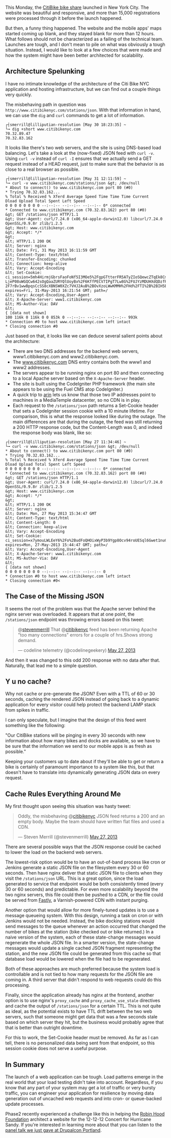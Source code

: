 This Monday, the [CitiBike bike share](http://www.citibikenyc.com/?ef_id=IBFQPPF0mFIAAFdi:20130531201408:s) launched in New York City. The website was beautiful and responsive, and more than 15,000 registrations were processed through it before the launch happened.

But then, a funny thing happened. The website and the mobile apps' maps started coming up blank, and they stayed blank for more than 12 hours. What follows should not be characterized as a failing of the technical team. Launches are tough, and I don't mean to pile on what was obviously a tough situation. Instead, I would like to look at a few choices that were made and how the system might have been better architected for scalability.

## Architecture Spelunking

I have no intimate knowledge of the architecture of the Citi Bike NYC application and hosting infrastructure, but we can find out a couple things very quickly.

The misbehaving path in question was `http://www.citibikenyc.com/stations/json`. With that information in hand, we can use the `dig` and `curl` commands to get a lot of information.
```
┌┤smerrill@lilliputian-resolution [May 30 18:23:35] ~
└╼ dig +short www.citibikenyc.com
70.32.89.47
70.32.83.162
```

It looks like there's two web servers, and the site is using DNS-based load balancing. Let's take a look at the (now-fixed) JSON feed with `curl -v`. Using `curl -v` instead of `curl -I` ensures that we actually send a GET request instead of a HEAD request, just to make sure that the behavior is as close to a real browser as possible.

```
┌┤smerrill@lilliputian-resolution [May 31 12:11:59] ~
└╼ curl -v www.citibikenyc.com/stations/json &gt; /dev/null
* About to connect() to www.citibikenyc.com port 80 (#0)
* Trying 70.32.83.162...
% Total % Received % Xferd Average Speed Time Time Time Current
Dload Upload Total Spent Left Speed
0 0 0 0 0 0 0 0 --:--:-- --:--:-- --:--:-- 0* connected
* Connected to www.citibikenyc.com (70.32.83.162) port 80 (#0)
&gt; GET /stations/json HTTP/1.1
&gt; User-Agent: curl/7.24.0 (x86_64-apple-darwin12.0) libcurl/7.24.0 OpenSSL/0.9.8r zlib/1.2.5
&gt; Host: www.citibikenyc.com
&gt; Accept: */*
&gt;
&lt; HTTP/1.1 200 OK
&lt; Server: nginx
&lt; Date: Fri, 31 May 2013 16:11:59 GMT
&lt; Content-Type: text/html
&lt; Transfer-Encoding: chunked
&lt; Connection: keep-alive
&lt; Vary: Accept-Encoding
&lt; Set-Cookie: ci_session=5mh4HirmjGbrsFaoFoNf5I3MOe5%2FgpGTtterFR5ATyZIoSQewcZTqEk8CmTo1Y6A%2Bv29mRsaV7wmtMDot42z3Qo5Om5MBEVIWhVCLsBGjSWWNmyFXc4UVbNpLKIUYM3
LjeP08uWGQCw642sOgQaaZURYQlUoyBx%2F6KffPECV7IPgT7Lw8G%2FUJYzMDUHXdQDzfRenxAuMZmLpt%2BBWxUEZqCs87VWaYzhQEFnXwxSAcm4VtowNMdZZHfc8Rcw%2FSWzL4z6zJZlDhzYG0Lp%2B%
2F7rBv1wwBpqsCcSS8cXBNSW0XZc7VHJ2AuB%2BOvXzoLWwKMMH%2FHd%2FTI%2B%2BIH5Ec4O8Jjup%2Bg%3D%3D; expires=Fri, 31-May-2013 16:21:54 GMT; path=/
&lt; Vary: Accept-Encoding,User-Agent
&lt; X-Apache-Server: www1.citibikenyc.com
&lt; MS-Author-Via: DAV
&lt;
{ [data not shown]
100 116k 0 116k 0 0 853k 0 --:--:-- --:--:-- --:--:-- 993k
* Connection #0 to host www.citibikenyc.com left intact
* Closing connection #0
```

Just based on that, it looks like we can deduce several salient points about the architecture:

*   There are two DNS addresses for the backend web servers, www1.citibikenyc.com and www2.citibikenyc.com.
*   The www.citibikenyc.com DNS entry contains both the www1 and www2 addresses.
*   The servers appear to be running nginx on port 80 and then connecting to a local Apache server based on the `X-Apache-Server` header.
*   The site is built using the CodeIgniter PHP framework (the main site appears to be using the Fuel CMS atop CodeIgniter.)
*   A quick trip to [arin](http://whois.arin.net/) lets us know that those two IP addresses point to machines in a MediaTemple datacenter, so no CDN is in play.
*   Each request to the `/stations/json` path returns a Set-Cookie header that sets a CodeIgniter session cookie with a 10 minute lifetime.
For comparison, this is what the response looked like during the outage. The main differences are that during the outage, the feed was still returning a 200 HTTP response code, but the Content-Length was 0, and indeed the response body was blank, like so:

```
┌┤smerrill@lilliputian-resolution [May 27 11:34:46] ~
└╼ curl -v www.citibikenyc.com/stations/json &gt; /dev/null
* About to connect() to www.citibikenyc.com port 80 (#0)
* Trying 70.32.83.162...
% Total % Received % Xferd Average Speed Time Time Time Current
Dload Upload Total Spent Left Speed
0 0 0 0 0 0 0 0 --:--:-- --:--:-- --:--:-- 0* connected
* Connected to www.citibikenyc.com (70.32.83.162) port 80 (#0)
&gt; GET /stations/json HTTP/1.1
&gt; User-Agent: curl/7.24.0 (x86_64-apple-darwin12.0) libcurl/7.24.0 OpenSSL/0.9.8r zlib/1.2.5
&gt; Host: www.citibikenyc.com
&gt; Accept: */*
&gt;
&lt; HTTP/1.1 200 OK
&lt; Server: nginx
&lt; Date: Mon, 27 May 2013 15:34:47 GMT
&lt; Content-Type: text/html
&lt; Content-Length: 0
&lt; Connection: keep-alive
&lt; Vary: Accept-Encoding
&lt; Set-Cookie: ci_session=x7ymouLWLEeY6%2Fo%2BudFoQHOixWyP3b9Ygp8Ocv94roUESql6Gwet1nuCVBcILmqt9DQzbFsSLLkXyOZ5qL%2Fl%2FD88F0Q0uXeLptE3zlGHxP0EISPGk5gW91SVscxi1klVRYv5Mt5zTO0KzB4obwc%2FY1AUFEodhplKXeaSURPXAw7roZVumXkmM1ALGbWQx5FF6LKm%2FtzudHm8NQPJYXDx3s3sUdVNWvWQpWe3iKEE5Su0TzqCKZcBxWYcssuPNVGEx8c5SpijHw6iR7sqnTMBnMdv7m4jsuj9ZweGk6JfGEp3G5%2BXAMqdsWfE%2Fa8449o92%2BlLug0NCFRdxH7ViZHXBA%3D%3D; expires=Mon, 27-May-2013 15:44:47 GMT; path=/
&lt; Vary: Accept-Encoding,User-Agent
&lt; X-Apache-Server: www1.citibikenyc.com
&lt; MS-Author-Via: DAV
&lt;
{ [data not shown]
0 0 0 0 0 0 0 0 --:--:-- --:--:-- --:--:-- 0
* Connection #0 to host www.citibikenyc.com left intact
* Closing connection #0<
```

## The Case of the Missing JSON

It seems the root of the problem was that the Apache server behind the nginx server was overloaded. It appears that at one point, the `/stations/json` endpoint was throwing errors based on this tweet:

> @[stevenmerrill](https://twitter.com/stevenmerrill) That @[citibikenyc](https://twitter.com/citibikenyc) feed has been returning Apache "too many connections" errors for a couple of hrs.Shows strong demand.
> 
> — codeline telemetry (@codelinegeekery) [May 27, 2013](https://twitter.com/codelinegeekery/status/339033281687343105)
&nbsp;

And then it was changed to this odd 200 response with no data after that. Naturally, that lead me to a simple question.

## Y u no cache?

Why not cache or pre-generate the JSON? Even with a TTL of 60 or 30 seconds, caching the rendered JSON instead of going back to a dynamic application for every visitor could help protect the backend LAMP stack from spikes in traffic.

I can only speculate, but I imagine that the design of this feed went something like the following:

"Our CitiBike stations will be pinging in every 30 seconds with new information about how many bikes and docks are available, so we have to be sure that the information we send to our mobile apps is as fresh as possible."

Keeping your customers up to date about if they'll be able to get or return a bike is certainly of paramount importance to a system like this, but that doesn't have to translate into dynamically generating JSON data on every request.

## Cache Rules Everything Around Me

My first thought upon seeing this situation was hasty tweet:

> Oddly, the misbehaving @[citibikenyc](https://twitter.com/citibikenyc) JSON feed returns a 200 and an empty body. Maybe the team should have written flat files and used a CDN.
> 
> — Steven Merrill (@stevenmerrill) [May 27, 2013](https://twitter.com/stevenmerrill/status/339031661952004096)
&nbsp;

There are several possible ways that the JSON response could be cached to lower the load on the backend web servers.

The lowest-risk option would be to have an out-of-band process like cron or Jenkins generate a static JSON file on the filesystem every 30 or 60 seconds. Then have nginx deliver that static JSON file to clients when they visit the `/stations/json` URL. This is a great option, since the load generated to service that endpoint would be both consistently timed (every 30 or 60 seconds) and predictable. For even more scalability beyond the two nginx servers, this file could then be pushed to a CDN, or the file could be served from [Fastly](http://www.fastly.com/), a Varnish-powered CDN with instant purging.

Another option that would allow for more finely-tuned updates is to use a message queueing system. With this design, running a task on cron or with Jenkins would not be needed. Instead, the bike docking stations would send messages to the queue whenever an action occurred that changed the number of bikes at the station (bike checked out or bike returned.) In a naive version of the system, each of these state-change messages would regenerate the whole JSON file. In a smarter version, the state-change messages would update a single cached JSON fragment representing the station, and the new JSON file could be generated from this cache so that database load would be lowered when the file had to be regenerated.

Both of these approaches are much preferred because the system load is controllable and is not tied to how many requests for the JSON file are coming in. A third server that didn't respond to web requests could do this processing.

Finally, since the application already has nginx at the frontend, another option is to use nginx's `proxy_cache` and `proxy_cache_use_stale` directives and cache the output of `/stations/json` for a certain TTL. This is not quite as ideal, as the potential exists to have TTL drift between the two web servers, such that someone might get data that was a few seconds stale based on which server they hit, but the business would probably agree that that is better than outright downtime.

For this to work, the Set-Cookie header must be removed. As far as I can tell, there is no personalized data being sent from that endpoint, so this session cookie does not serve a useful purpose.

## In Summary

The launch of a web application can be tough. Load patterns emerge in the real world that your load testing didn't take into account. Regardless, if you know that any part of your system may get a lot of traffic or very bursty traffic, you can engineer your application for resilience by moving data generation out of uncached web requests and into cron- or queue-backed update processes.

Phase2 recently experienced a challenge like this in helping the [Robin Hood Foundation](//www.phase2technology.com/client/robin-hood-foundation/) architect a website for the 12-12-12 Concert for Hurricane Sandy. If you're interested in learning more about that you can listen to the [panel talk we just gave at Drupalcon Portland](http://www.youtube.com/watch?v=itKY_lO7_Us&amp;feature=youtu.be).